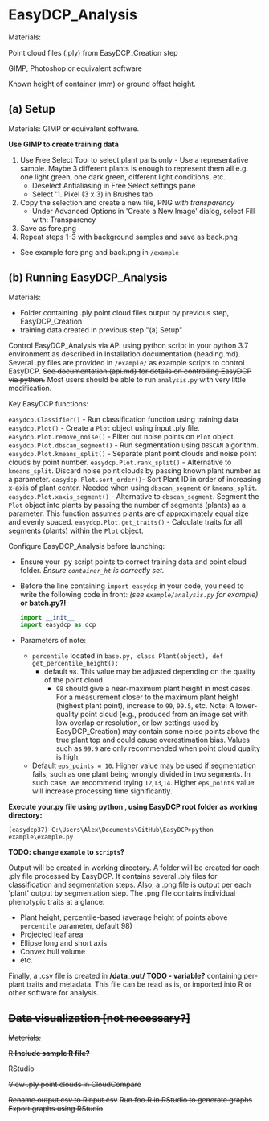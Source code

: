 # EasyDCP_Analysis

Materials: 

Point cloud files (.ply) from EasyDCP_Creation step

GIMP, Photoshop or equivalent software

Known height of container (mm) or ground offset height.

## (a) Setup

Materials: GIMP or equivalent software.

**Use GIMP to create training data**

1. Use Free Select Tool to select plant parts only - Use a representative sample. Maybe 3 different plants is enough to represent them all e.g. one light green, one dark green, different light conditions, etc.
	* Deselect Antialiasing in Free Select settings pane
	* Select '1. Pixel (3 x 3) in Brushes tab
2. Copy the selection and create a new file, PNG *with transparency*
	* Under Advanced Options in 'Create a New Image' dialog, select Fill with: Transparency
3. Save as fore.png
4. Repeat steps 1-3 with background samples and save as back.png

* See example fore.png and back.png in `/example`

## (b) Running EasyDCP_Analysis

Materials:

- Folder containing .ply point cloud files output by previous step, EasyDCP_Creation
- training data created in previous step "(a) Setup"

Control EasyDCP_Analysis via API using python script in your python 3.7 environment as described in Installation documentation (heading.md). Several .py files are provided in `/example/` as example scripts to control EasyDCP. ~~See documentation (api.md) for details on controlling EasyDCP via python.~~ Most users should be able to run `analysis.py` with very little modification.

Key EasyDCP functions:

`easydcp.Classifier()` - Run classification function using training data
`easydcp.Plot()` - Create a `Plot` object using input .ply file.
`easydcp.Plot.remove_noise()` - Filter out noise points on `Plot` object.
`easydcp.Plot.dbscan_segment()` - Run segmentation using `DBSCAN` algorithm.
`easydcp.Plot.kmeans_split()` - Separate plant point clouds and noise point clouds by point number. 
`easydcp.Plot.rank_split()` - Alternative to `kmeans_split`. Discard noise point clouds by passing known plant number as a parameter.
`easydcp.Plot.sort_order()`- Sort Plant ID in order of increasing x-axis of plant center. Needed when using `dbscan_segment` or `kmeans_split`.
`easydcp.Plot.xaxis_segment()` - Alternative to `dbscan_segment`. Segment the `Plot` object into plants by passing the number of segments (plants) as a parameter. This function assumes plants are of approximately equal size and evenly spaced.
`easydcp.Plot.get_traits()` - Calculate traits for all segments (plants) within the `Plot` object.

Configure EasyDCP_Analysis before launching:

- Ensure your .py script points to correct training data and point cloud folder. *Ensure `container_ht` is correctly set.* 

- Before the line containing `import easydcp` in your code, you need to write the following code in front: *(see `example/analysis.py` for example)* **or batch.py?!**

  ```python
  import __init__
  import easydcp as dcp
  ```

- Parameters of note:

  - `percentile` located in `base.py, class Plant(object), def get_percentile_height():`
    - default `98`. This value may be adjusted depending on the quality of the point cloud.
      - `98` should give a near-maximum plant height in most cases. For a measurement closer to the maximum plant height (highest plant point), increase to `99`, `99.5`, etc. Note: A lower-quality point cloud (e.g., produced from an image set with low overlap or resolution, or low settings used by EasyDCP_Creation) may contain some noise points above the true plant top and could cause overestimation bias. Values such as `99.9` are only recommended when point cloud quality is high.
  - Default `eps_points = 10`. Higher value may be used if segmentation fails, such as one plant being wrongly divided in two segments. In such case, we recommend trying `12`,`13`,`14`. Higher `eps_points` value will increase processing time significantly. 

**Execute your.py file using python , using EasyDCP root folder as working directory:**

`(easydcp37) C:\Users\Alex\Documents\GitHub\EasyDCP>python example\example.py`

**TODO: change `example` to `scripts`?**

Output will be created in working directory. A folder will be created for each .ply file processed by EasyDCP. It contains several .ply files for classification and segmentation steps. Also, a .png file is output per each 'plant' output by segmentation step. The .png file contains individual phenotypic traits at a glance:

- Plant height, percentile-based (average height of points above `percentile` parameter, default 98)
- Projected leaf area
- Ellipse long and short axis
- Convex hull volume
- etc.

Finally, a .csv file is created in **/data_out/ TODO - variable?** containing per-plant traits and metadata. This file can be read as is, or imported into R or other software for analysis.

## ~~Data visualization [not necessary?]~~

~~Materials:~~ 

~~R  **Include sample R file?**~~

~~RStudio~~

~~View .ply point clouds in CloudCompare~~

~~Rename output csv to Rinput.csv~~
~~Run foo.R in RStudio to generate graphs~~
~~Export graphs using RStudio~~